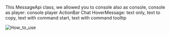 


This MessageApi class, we allowed you to console also as console, console as player: console player 
ActionBar
Chat
HoverMessage: text only, text to copy, text with command start, text with command tooltip




![How_to_use](https://user-images.githubusercontent.com/68228599/195176178-7787d9c5-9b6e-43ec-b986-1592db6ebdd7.gif)


